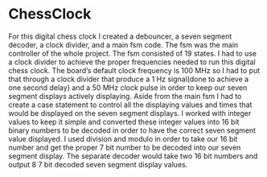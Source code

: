 # ChessClock
For this digital chess clock I created a debouncer, a seven segment decoder, a clock divider, and a main fsm code. The fsm was the main controller of the whole project. The fsm consisted of 19 states. I had to use a clock divider to achieve the proper frequencies needed to run this digital chess clock. The board’s default clock frequency is 100 MHz so I had to put that through a clock divider that produce a 1 Hz signal(done to achieve a one second delay) and a 50 MHz clock pulse in order to keep our seven segment displays actively displaying. Aside from the main fsm I had to create a case statement to control all the displaying values and times that would be displayed on the seven segment displays. I worked with integer values to keep it simple and converted these integer values into 16 bit binary numbers to be decoded in order to have the correct seven segment value displayed. I used division and modulo in order to take our 16 bit number and get the proper 7 bit number to be decoded into our seven segment display. The separate decoder would take two 16 bit numbers and output 8 7 bit decoded seven segment display values.
